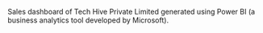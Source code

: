 Sales dashboard of Tech Hive Private Limited generated using Power BI (a business analytics tool developed by Microsoft).
